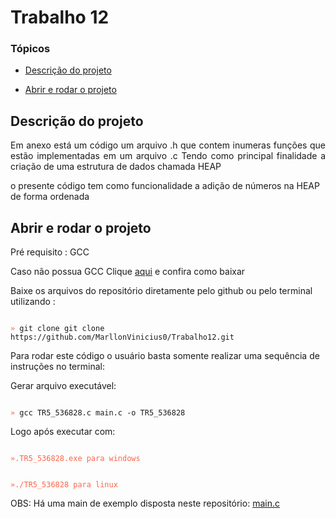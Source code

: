 # Trabalho 12
### Tópicos 

- [Descrição do projeto](#descrição-do-projeto)

- [Abrir e rodar o projeto](#abrir-e-rodar-o-projeto)


## Descrição do projeto 

<p align="justify">
Em anexo está um código um arquivo .h que contem inumeras funções que estão implementadas em um
arquivo .c
Tendo como principal finalidade a criação de uma estrutura de dados chamada HEAP

o presente código tem como funcionalidade a adição de números na HEAP de forma ordenada
</p>

## Abrir e rodar o projeto
Pré requisito : GCC

Caso não possua GCC Clique [aqui](https://terminaldeinformacao.com/2015/10/08/como-instalar-e-configurar-o-gcc-no-windows-mingw/) e confira como baixar

Baixe os arquivos do repositório diretamente pelo github ou pelo terminal utilizando : 


<code>
<span style="color: tomato">»</span> git clone git clone https://github.com/MarllonVinicius0/Trabalho12.git
</code>

Para rodar este código o usuário basta somente realizar uma sequência de instruções no terminal:

Gerar arquivo executável: 

<code>
<span style="color: tomato">»</span> gcc TR5_536828.c main.c -o TR5_536828
</code>

Logo após executar com:

<code>
<span style="color: tomato">».TR5_536828.exe para windows 

<span style="color: tomato">»./TR5_536828 para linux
</code>

OBS: Há uma main de exemplo disposta neste repositório: [main.c](https://github.com/MarllonVinicius0/Trabalho12/blob/main/main.c)
